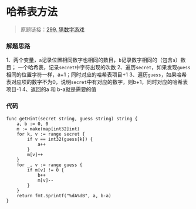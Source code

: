 # 哈希表方法
> 原题链接：[299. 猜数字游戏](https://leetcode-cn.com/problems/bulls-and-cows/)

### 解题思路
1、两个变量，``a``记录位置相同数字也相同的数目，``b``记录数字相同的（包含``a``）数目；
一个哈希表，记录``secret``中字符出现的次数
2、遍历``secret``，如果发现``guess``相同的位置字符一样，a+1；同时对应的哈希表项目+1
3、遍历``guess``，如果哈希表对应项的数字不为0，说明``secret``中有对应的数字，则b+1，同时对应的哈希表项目-1
4、返回的a 和 b-a就是需要的值
### 代码

```golang
func getHint(secret string, guess string) string {
	a, b := 0, 0
	m := make(map[int32]int)
	for k, v := range secret {
		if v == int32(guess[k]) {
			a++
		}
		m[v]++
	}
	for _, v := range guess {
		if m[v] != 0 {
			b++
			m[v]--
		}
	}
	return fmt.Sprintf("%dA%dB", a, b-a)
}
```